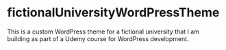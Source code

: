 # fictionalUniversityWordPressTheme
This is a custom WordPress theme for a fictional university that I am building as part of a Udemy course for WordPress development.
